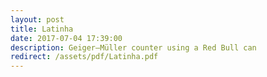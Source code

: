 ```yaml
---
layout: post
title: Latinha
date: 2017-07-04 17:39:00
description: Geiger–Müller counter using a Red Bull can
redirect: /assets/pdf/Latinha.pdf
---
```

